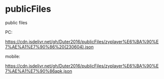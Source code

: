 # publicFiles
public files

PC:

https://cdn.jsdelivr.net/gh/Duter2016/publicFiles/zyplayer%E6%BA%90%E7%AE%A1%E7%90%86%20(230604).json

mobile:

https://cdn.jsdelivr.net/gh/Duter2016/publicFiles/zyplayer%E6%BA%90%E7%AE%A1%E7%90%86apk.json
